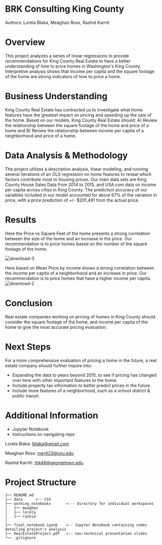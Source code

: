 # BRK Consulting King County
Authors: Lorela Blaka, Meaghan Ross, Rashid Karriti
# Overview
This project analyzes a series of linear regressions to provide recommendations for King County Real Estate to have a better understanding of how to price homes in Washington's King County. Interpretive analysis shows that income per capita and the square footage of the home are strong indicators of how to price a home.
# Business Understanding 
King County Real Estate has contracted us to investigate what home features have the greatest impact on pricing and speeding up the sale of the home. Based on our models, King County Real Estate should: A) Review the relationship between the square footage of the home and price of a home and B) Review the relationship between income per capita of a neighborhood and price of a home.
# Data Analysis & Methodology
The project utilizes a descriptive analysis, linear modeling, and running several iterations of an OLS regression on home features to reveal which factors contribute most to housing prices.  Our main data sets are King County House Sales Data from 2014 to 2015, and USA.com data on income per capita across cities in King County. The prediction accuracy of our varaibles included in our model accounted for about 67% of the variation in price, with a price prediction of +/- $201,491 from the actual price.
# Results
Here the Price vs Square Feet of the home presents a strong correlation between the size of the home and an increase in the price. Our recommendation is to price homes based on the number of the square footage of the home.

![download-3](https://user-images.githubusercontent.com/82670256/131037456-12821660-d6db-47ff-b42f-60f2d6254107.png)

Here based on Mean Price by income shows a strong correlation between the income per capita of a neighborhood and an increase in price. Our recommendation is to price homes that have a higher income per capita. 
![download-2](https://user-images.githubusercontent.com/82670256/131037464-4f2eff4c-2c35-400f-ab1b-59b34500ef25.png)

# Conclusion 
Real estate companies working on pricing of homes in King County should consider the square footage of the home, and income per capita of the home to give the most accurate pricing evaluation.
# Next Steps
For a more comprehensive evaluation of pricing a home in the future, a real estate company should further inquire into:
- Expanding the data to years beyond 2015, to see if pricing has changed over time with other important features to the home.
- Include property tax information to better predict prices in the future.
- Include more features of a neighborhood, such as a school district & public transit.
# Additional Information 

- Jupyter Notebook
- Instructions on navigating repo 

Lorela Blaka: lblaka@gmail.com

Meaghan Ross: mer423@nyu.edu 

Rashid Karriti: rhk48@georgetown.edu
# Project Structure 
```
├── README.md
├── data      <-- CSV 
├── working_notebooks       <--- Directory for individual workspaces
│   ├── meaghan
│   ├── lorela
│   ├── rashid
│   
├── final_notebook.ipynb    <-- Jupyter Notebook containing codes detailing project's analysis 
├── RealEstateProject.pdf   <-- non-technical presentation slides
└── .gitignore
```
